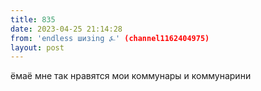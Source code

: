```yaml
---
title: 835
date: 2023-04-25 21:14:28
from: 'endless шизing ⍼' (channel1162404975)
layout: post
---
```


ёмаё мне так нравятся мои коммунары и коммунарини
